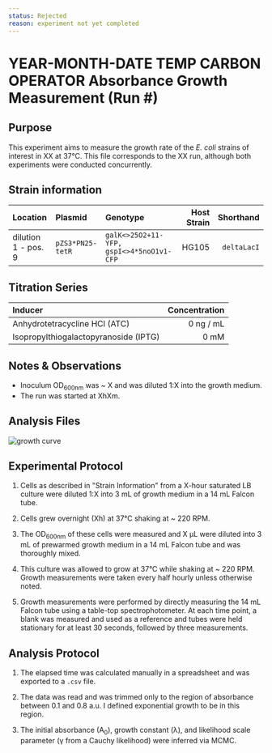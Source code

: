 ```yaml
---
status: Rejected 
reason: experiment not yet completed 
---
```


# YEAR-MONTH-DATE TEMP CARBON OPERATOR Absorbance Growth Measurement (Run #)

## Purpose
This experiment aims to measure the growth rate of the *E. coli* strains of interest in XX at 37°C.
This file corresponds to the XX run, although both experiments were conducted concurrently.

## Strain information
| Location | Plasmid | Genotype | Host Strain | Shorthand |
| :------  | :------ | :------- | ----------: | --------: |
| dilution 1 - pos. 9 | `pZS3*PN25-tetR`| `galK<>25O2+11-YFP, gspI<>4*5noO1v1-CFP` |  HG105 |`deltaLacI` |

## Titration Series

| Inducer | Concentration |
| :-----  | ------------: |
| Anhydrotetracycline HCl (ATC) | 0 ng / mL |
| Isopropylthiogalactopyranoside (IPTG) | 0 mM |

## Notes & Observations
* Inoculum OD<sub>600nm</sub> was ~ X and was diluted 1:X into the growth medium.
* The run was started at XhXm.

## Analysis Files

![growth curve](output/growth_rate.png)

## Experimental Protocol

1. Cells as described in "Strain Information" from a X-hour saturated LB culture were diluted 1:X into 3 mL of growth medium in a 14 mL Falcon tube.

2. Cells grew overnight (Xh) at 37°C shaking at ~ 220 RPM.

3. The OD<sub>600nm</sub> of these cells were measured and X µL were diluted into 3 mL of prewarmed growth medium in a 14 mL Falcon tube and was thoroughly mixed.

4. This culture was allowed to grow at 37°C while shaking at ~ 220 RPM. Growth measurements were taken every half hourly unless otherwise noted.

5. Growth measurements were performed by directly measuring the 14 mL Falcon tube using a table-top spectrophotometer. At each time point, a blank was measured and used as a reference and tubes were held stationary for at least 30 seconds, followed by three measurements.

## Analysis Protocol

1. The elapsed time was calculated manually in a spreadsheet and was exported to a `.csv` file.

2. The data was read and was trimmed only to the region of absorbance between 0.1 and 0.8 a.u. I defined exponential growth to be in this region.

3. The initial absorbance (A<sub>0</sub>), growth constant (λ), and likelihood scale parameter (γ from a Cauchy likelihood) were inferred via MCMC.

